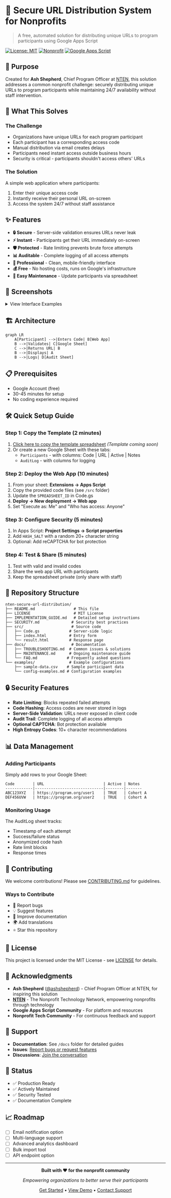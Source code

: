 # 🔐 Secure URL Distribution System for Nonprofits

> A free, automated solution for distributing unique URLs to program participants using Google Apps Script

[![License: MIT](https://img.shields.io/badge/License-MIT-yellow.svg)](https://opensource.org/licenses/MIT)
[![Nonprofit](https://img.shields.io/badge/Built%20for-Nonprofits-green)](https://nten.org)
[![Google Apps Script](https://img.shields.io/badge/Platform-Google%20Apps%20Script-blue)](https://script.google.com)

## 🎯 Purpose

Created for **Ash Shepherd**, Chief Program Officer at [NTEN](https://nten.org), this solution addresses a common nonprofit challenge: securely distributing unique URLs to program participants while maintaining 24/7 availability without staff intervention.

## 🚀 What This Solves

### The Challenge
- Organizations have unique URLs for each program participant
- Each participant has a corresponding access code  
- Manual distribution via email creates delays
- Participants need instant access outside business hours
- Security is critical - participants shouldn't access others' URLs

### The Solution
A simple web application where participants:
1. Enter their unique access code
2. Instantly receive their personal URL on-screen
3. Access the system 24/7 without staff assistance

## ✨ Features

- **🔒 Secure** - Server-side validation ensures URLs never leak
- **⚡ Instant** - Participants get their URL immediately on-screen
- **🛡️ Protected** - Rate limiting prevents brute force attempts
- **📊 Auditable** - Complete logging of all access attempts
- **🎨 Professional** - Clean, mobile-friendly interface
- **💰 Free** - No hosting costs, runs on Google's infrastructure
- **🔧 Easy Maintenance** - Update participants via spreadsheet

## 📸 Screenshots

<details>
<summary>View Interface Examples</summary>

### Entry Form
Clean, professional interface where participants enter their access code:
```
┌─────────────────────────────────┐
│   Retrieve Your Program Link    │
├─────────────────────────────────┤
│                                 │
│  Access Code                    │
│  ┌───────────────────────────┐  │
│  │ Enter your code here      │  │
│  └───────────────────────────┘  │
│                                 │
│  [Get My Link]                  │
│                                 │
└─────────────────────────────────┘
```

### Success Response
Immediate display of the participant's unique URL:
```
┌─────────────────────────────────┐
│        Your Link                │
├─────────────────────────────────┤
│                                 │
│  https://your-program-url.com   │
│                                 │
│  Bookmark it for next time.     │
│                                 │
└─────────────────────────────────┘
```

</details>

## 🏗️ Architecture

```mermaid
graph LR
    A[Participant] -->|Enters Code| B[Web App]
    B -->|Validates| C[Google Sheet]
    C -->|Returns URL| B
    B -->|Displays| A
    B -->|Logs| D[Audit Sheet]
```

## 📋 Prerequisites

- Google Account (free)
- 30-45 minutes for setup
- No coding experience required

## 🛠️ Quick Setup Guide

### Step 1: Copy the Template (2 minutes)
1. [Click here to copy the template spreadsheet](https://docs.google.com/spreadsheets/d/YOUR_TEMPLATE_ID) *(Template coming soon)*
2. Or create a new Google Sheet with these tabs:
   - `Participants` - with columns: Code | URL | Active | Notes
   - `AuditLog` - with columns for logging

### Step 2: Deploy the Web App (10 minutes)
1. From your sheet: **Extensions → Apps Script**
2. Copy the provided code files (see `/src` folder)
3. Update the `SPREADSHEET_ID` in Code.gs
4. **Deploy → New deployment → Web app**
5. Set "Execute as: Me" and "Who has access: Anyone"

### Step 3: Configure Security (5 minutes)
1. In Apps Script: **Project Settings → Script properties**
2. Add `HASH_SALT` with a random 20+ character string
3. Optional: Add reCAPTCHA for bot protection

### Step 4: Test & Share (5 minutes)
1. Test with valid and invalid codes
2. Share the web app URL with participants
3. Keep the spreadsheet private (only share with staff)

## 📁 Repository Structure

```
nten-secure-url-distribution/
├── README.md                 # This file
├── LICENSE                   # MIT License
├── IMPLEMENTATION_GUIDE.md   # Detailed setup instructions
├── SECURITY.md              # Security best practices
├── src/                     # Source code
│   ├── Code.gs             # Server-side logic
│   ├── index.html          # Entry form
│   └── result.html         # Response page
├── docs/                    # Documentation
│   ├── TROUBLESHOOTING.md  # Common issues & solutions
│   ├── MAINTENANCE.md      # Ongoing maintenance guide
│   └── FAQ.md             # Frequently asked questions
└── examples/               # Example configurations
    ├── sample-data.csv    # Sample participant data
    └── config-examples.md # Configuration examples
```

## 🔒 Security Features

- **Rate Limiting**: Blocks repeated failed attempts
- **Code Hashing**: Access codes are never stored in logs
- **Server-Side Validation**: URLs never exposed in client code
- **Audit Trail**: Complete logging of all access attempts
- **Optional CAPTCHA**: Bot protection available
- **High Entropy Codes**: 10+ character recommendations

## 📊 Data Management

### Adding Participants
Simply add rows to your Google Sheet:
```
Code        | URL                          | Active | Notes
------------|------------------------------|--------|-------
ABC123XYZ   | https://program.org/user1    | TRUE   | Cohort A
DEF456UVW   | https://program.org/user2    | TRUE   | Cohort A
```

### Monitoring Usage
The AuditLog sheet tracks:
- Timestamp of each attempt
- Success/failure status
- Anonymized code hash
- Rate limit blocks
- Response times

## 🤝 Contributing

We welcome contributions! Please see [CONTRIBUTING.md](CONTRIBUTING.md) for guidelines.

### Ways to Contribute
- 🐛 Report bugs
- 💡 Suggest features
- 📝 Improve documentation
- 🌍 Add translations
- ⭐ Star this repository

## 📜 License

This project is licensed under the MIT License - see [LICENSE](LICENSE) for details.

## 🙏 Acknowledgments

- **Ash Shepherd** ([@ashshepherd](https://linkedin.com/in/ashshepherd)) - Chief Program Officer at NTEN, for inspiring this solution
- **[NTEN](https://nten.org)** - The Nonprofit Technology Network, empowering nonprofits through technology
- **Google Apps Script Community** - For platform and resources
- **Nonprofit Tech Community** - For continuous feedback and support

## 💬 Support

- **Documentation**: See `/docs` folder for detailed guides
- **Issues**: [Report bugs or request features](https://github.com/joshuamtm/nten-secure-url-distribution/issues)
- **Discussions**: [Join the conversation](https://github.com/joshuamtm/nten-secure-url-distribution/discussions)

## 🚦 Status

- ✅ Production Ready
- ✅ Actively Maintained
- ✅ Security Tested
- ✅ Documentation Complete

## 📈 Roadmap

- [ ] Email notification option
- [ ] Multi-language support
- [ ] Advanced analytics dashboard
- [ ] Bulk import tool
- [ ] API endpoint option

---

<div align="center">

**Built with ❤️ for the nonprofit community**

*Empowering organizations to better serve their participants*

[Get Started](#-quick-setup-guide) • [View Demo](https://demo.example.com) • [Contact Support](mailto:support@example.com)

</div>